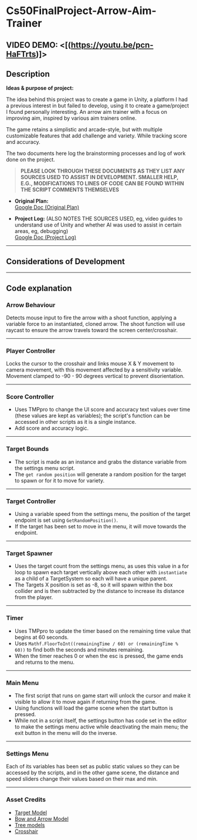 # Cs50FinalProject-Arrow-Aim-Trainer

## VIDEO DEMO: <[(https://youtu.be/pcn-HaFTrts)]>

## Description

**Ideas & purpose of project:**

The idea behind this project was to create a game in Unity, a platform I had a previous interest in but failed to develop, using it to create a game/project I found personally interesting. An arrow aim trainer with a focus on improving aim, inspired by various aim trainers online.

The game retains a simplistic and arcade-style, but with multiple customizable features that add challenge and variety. While tracking score and accuracy.

The two documents here log the brainstorming processes and log of work done on the project.

> **PLEASE LOOK THROUGH THESE DOCUMENTS AS THEY LIST ANY SOURCES USED TO ASSIST IN DEVELOPMENT. SMALLER HELP, E.G., MODIFICATIONS TO LINES OF CODE CAN BE FOUND WITHIN THE SCRIPT COMMENTS THEMSELVES**

- **Original Plan:**  
  [Google Doc (Original Plan)](https://docs.google.com/document/d/e/2PACX-1vQj62I7sYeUfw3FF2S6yc89A8JLa1dPV4zUPNbPaciHvoxTC99BYMWhsZZ3UFHlj9HHeWmBw2keRctf/pub)

- **Project Log:** (ALSO NOTES THE SOURCES USED, eg, video guides to understand use of Unity and whether AI was used to assist in certain areas, eg, debugging)  
  [Google Doc (Project Log)](https://docs.google.com/document/d/e/2PACX-1vTl2AZA8W2CqKLjB0I8yRrVyJ8rFtZ_AzvSn7ZmAb-31clnQM_pchyfXNylF85Ac49L7IPT2jZN3-cd/pub)

---

## Considerations of Development

---

## Code explanation

### Arrow Behaviour

Detects mouse input to fire the arrow with a shoot function, applying a variable force to an instantiated, cloned arrow. The shoot function will use raycast to ensure the arrow travels toward the screen center/crosshair.

---

### Player Controller

Locks the cursor to the crosshair and links mouse X & Y movement to camera movement, with this movement affected by a sensitivity variable. Movement clamped to -90 - 90 degrees vertical to prevent disorientation.

---

### Score Controller

- Uses TMPpro to change the UI score and accuracy text values over time (these values are kept as variables); the script's function can be accessed in other scripts as it is a single instance.
- Add score and accuracy logic.

---

### Target Bounds

- The script is made as an instance and grabs the distance variable from the settings menu script.
- The `get random position` will generate a random position for the target to spawn or for it to move for variety.

---

### Target Controller

- Using a variable speed from the settings menu, the position of the target endpoint is set using `GetRandomPosition()`.
- If the target has been set to move in the menu, it will move towards the endpoint.

---

### Target Spawner

- Uses the target count from the settings menu, as uses this value in a for loop to spawn each target vertically above each other with `instantiate` as a child of a TargetSystem so each will have a unique parent.
- The Targets X position is set as -8, so it will spawn within the box collider and is then subtracted by the distance to increase its distance from the player.

---

### Timer

- Uses TMPpro to update the timer based on the remaining time value that begins at 60 seconds.
- Uses `Mathf.FloorToInt((remainingTime / 60) or (remainingTime % 60))` to find both the seconds and minutes remaining.
- When the timer reaches 0 or when the esc is pressed, the game ends and returns to the menu.

---

### Main Menu

- The first script that runs on game start will unlock the cursor and make it visible to allow it to move again if returning from the game.
- Using functions will load the game scene when the start button is pressed.
- While not in a script itself, the settings button has code set in the editor to make the settings menu active while deactivating the main menu; the exit button in the menu will do the inverse.

---

### Settings Menu

Each of its variables has been set as public static values so they can be accessed by the scripts, and in the other game scene, the distance and speed sliders change their values based on their max and min.

---

### Asset Credits

- [Target Model](https://sketchfab.com/3d-models/target-c858dc63d7ae48a4be328c4c30a7e867#download)
- [Bow and Arrow Model](https://sketchfab.com/3d-models/minecraft-bow-ef9c440fc9cc4a24b701f5128cd3a798)
- [Tree models](https://sketchfab.com/3d-models/low-poly-tree-a65141ab47d04842b36009434476c6c2)
- [Crosshair](https://www.flaticon.com/free-icon/crosshair_2659018?term=crosshair&page=1&position=1&origin=style&related_id=2659018)







